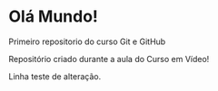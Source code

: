 # Olá Mundo!
 Primeiro repositorio do curso Git e GitHub

Repositório criado durante a aula do Curso em Vídeo!

Linha teste  de alteração.
